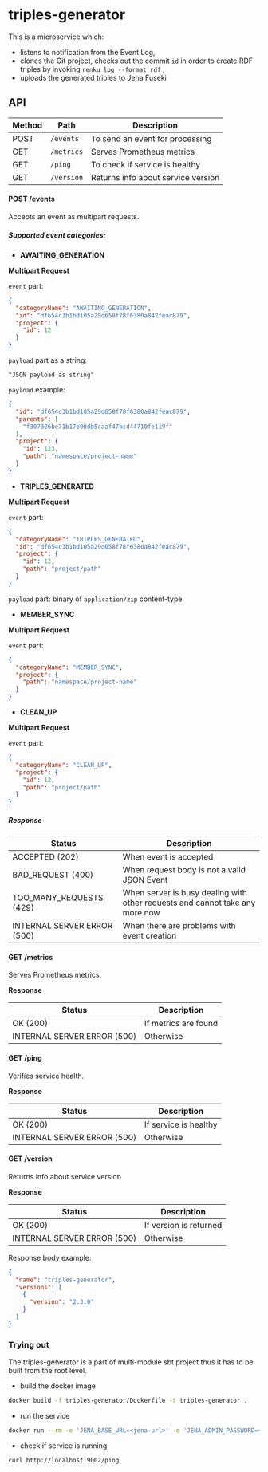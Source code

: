 # triples-generator

This is a microservice which:

- listens to notification from the Event Log,
- clones the Git project, checks out the commit `id` in order to create RDF triples by invoking `renku log --format rdf`
  ,
- uploads the generated triples to Jena Fuseki

## API

| Method | Path             | Description                        |
|--------|------------------|------------------------------------|
| POST   | ```/events```    | To send an event for processing    |
| GET    | ```/metrics```   | Serves Prometheus metrics          |
| GET    | ```/ping```      | To check if service is healthy     |
| GET    | ```/version```   | Returns info about service version |

#### POST /events

Accepts an event as multipart requests.

##### Supported event categories:

- **AWAITING_GENERATION**

**Multipart Request**

`event` part:

```json
{
  "categoryName": "AWAITING_GENERATION",
  "id": "df654c3b1bd105a29d658f78f6380a842feac879",
  "project": {
    "id": 12
  }
}
```

`payload` part as a string:

```
"JSON payload as string"
```

`payload` example:

```json
{
  "id": "df654c3b1bd105a29d658f78f6380a842feac879",
  "parents": [
    "f307326be71b17b90db5caaf47bcd44710fe119f"
  ],
  "project": {
    "id": 123,
    "path": "namespace/project-name"
  }
}
```

- **TRIPLES_GENERATED**

**Multipart Request**

`event` part:

```json
{
  "categoryName": "TRIPLES_GENERATED",
  "id": "df654c3b1bd105a29d658f78f6380a842feac879",
  "project": {
    "id": 12,
    "path": "project/path"
  }
}
```

`payload` part: binary of `application/zip` content-type

- **MEMBER_SYNC**

**Multipart Request**

`event` part:

```json
{
  "categoryName": "MEMBER_SYNC",
  "project": {
    "path": "namespace/project-name"
  }
}
```

- **CLEAN_UP**

**Multipart Request**

`event` part:

```json
{
  "categoryName": "CLEAN_UP",
  "project": {
    "id": 12,
    "path": "project/path"
  }
}
```

##### Response

| Status                     | Description                                                                  |
|----------------------------|------------------------------------------------------------------------------|
| ACCEPTED (202)             | When event is accepted                                                       |
| BAD_REQUEST (400)          | When request body is not a valid JSON Event                                  |
| TOO_MANY_REQUESTS (429)    | When server is busy dealing with other requests and cannot take any more now |
| INTERNAL SERVER ERROR (500)| When there are problems with event creation                                  |

#### GET /metrics

Serves Prometheus metrics.

**Response**

| Status                     | Description          |
|----------------------------|----------------------|
| OK (200)                   | If metrics are found |
| INTERNAL SERVER ERROR (500)| Otherwise            |

#### GET /ping

Verifies service health.

**Response**

| Status                     | Description             |
|----------------------------|-------------------------|
| OK (200)                   | If service is healthy   |
| INTERNAL SERVER ERROR (500)| Otherwise               |

#### GET /version

Returns info about service version

**Response**

| Status                     | Description            |
|----------------------------|------------------------|
| OK (200)                   | If version is returned |
| INTERNAL SERVER ERROR (500)| Otherwise              |

Response body example:

```json
{
  "name": "triples-generator",
  "versions": [
    {
      "version": "2.3.0"
    }
  ]
}
```

### Trying out

The triples-generator is a part of multi-module sbt project thus it has to be built from the root level.

- build the docker image

```bash
docker build -f triples-generator/Dockerfile -t triples-generator .
```

- run the service

```bash
docker run --rm -e 'JENA_BASE_URL=<jena-url>' -e 'JENA_ADMIN_PASSWORD=<jena-password>' -e 'GITLAB_BASE_URL=<gitlab-url>' -e 'EVENT_LOG_POSTGRES_HOST=<postgres-host>' -e 'EVENT_LOG_POSTGRES_USER=<user>' -e 'EVENT_LOG_POSTGRES_PASSWORD=<password>' -p 9002:9002 triples-generator
```

- check if service is running

```bash
curl http://localhost:9002/ping

